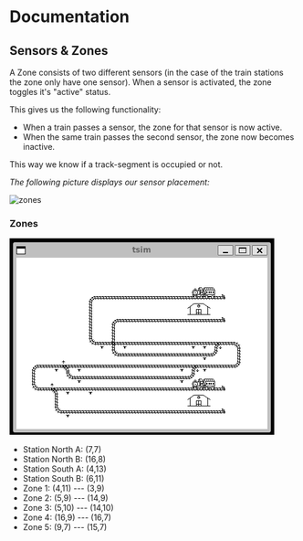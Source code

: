 
# Documentation

## Sensors & Zones

A Zone consists of two different sensors (in the case of the train stations the zone only have one sensor). When a sensor is activated, the zone toggles it's "active" status.

This gives us the following functionality:
- When a train passes a sensor, the zone for that sensor is now active.
- When the same train passes the second sensor, the zone now becomes inactive.

This way we know if a track-segment is occupied or not.

*The following picture displays our sensor placement:*

![zones](attachments/zones.png)

### Zones

![Layout](attachments/layout.png)

- Station North A: (7,7)
- Station North B: (16,8)
- Station South A: (4,13)
- Station South B: (6,11)
- Zone 1: (4,11) --- (3,9)
- Zone 2: (5,9) --- (14,9)
- Zone 3: (5,10) --- (14,10)
- Zone 4: (16,9) --- (16,7)
- Zone 5: (9,7) --- (15,7)